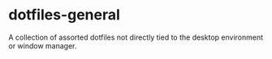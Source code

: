 # dotfiles-general

A collection of assorted dotfiles not directly tied to the desktop environment or window manager.
